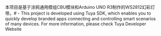 本项目是基于涂鸦通用模组CBU模块和Arduino UNO R3制作的WS2812幻彩灯带。# -
This project is developed using Tuya SDK, which enables you to quickly develop branded apps connecting and controlling smart scenarios of many devices. For more information, please check Tuya Developer Website
